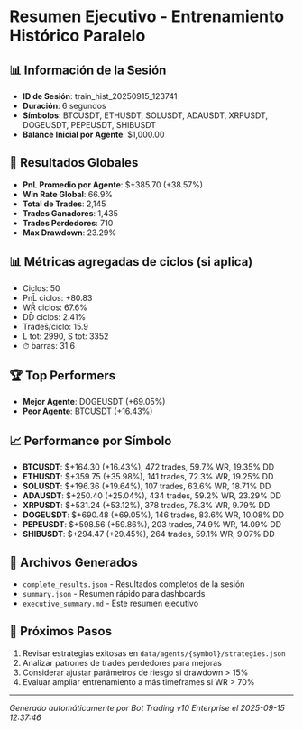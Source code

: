# Resumen Ejecutivo - Entrenamiento Histórico Paralelo

## 📊 Información de la Sesión
- **ID de Sesión**: train_hist_20250915_123741
- **Duración**: 6 segundos
- **Símbolos**: BTCUSDT, ETHUSDT, SOLUSDT, ADAUSDT, XRPUSDT, DOGEUSDT, PEPEUSDT, SHIBUSDT
- **Balance Inicial por Agente**: $1,000.00

## 🎯 Resultados Globales
- **PnL Promedio por Agente**: $+385.70 (+38.57%)
- **Win Rate Global**: 66.9%
- **Total de Trades**: 2,145
- **Trades Ganadores**: 1,435
- **Trades Perdedores**: 710
- **Max Drawdown**: 23.29%

## 📊 Métricas agregadas de ciclos (si aplica)
- Ciclos: 50
- PnL̄ ciclos: +80.83
- WR̄ ciclos: 67.6%
- DD̄ ciclos: 2.41%
- Trades̄/ciclo: 15.9
- L tot: 2990, S tot: 3352
- ⏱̄ barras: 31.6


## 🏆 Top Performers
- **Mejor Agente**: DOGEUSDT (+69.05%)
- **Peor Agente**: BTCUSDT (+16.43%)

## 📈 Performance por Símbolo
- **BTCUSDT**: $+164.30 (+16.43%), 472 trades, 59.7% WR, 19.35% DD
- **ETHUSDT**: $+359.75 (+35.98%), 141 trades, 72.3% WR, 19.25% DD
- **SOLUSDT**: $+196.36 (+19.64%), 107 trades, 63.6% WR, 18.71% DD
- **ADAUSDT**: $+250.40 (+25.04%), 434 trades, 59.2% WR, 23.29% DD
- **XRPUSDT**: $+531.24 (+53.12%), 378 trades, 78.3% WR, 9.79% DD
- **DOGEUSDT**: $+690.48 (+69.05%), 146 trades, 83.6% WR, 10.08% DD
- **PEPEUSDT**: $+598.56 (+59.86%), 203 trades, 74.9% WR, 14.09% DD
- **SHIBUSDT**: $+294.47 (+29.45%), 264 trades, 59.1% WR, 9.07% DD

## 📁 Archivos Generados
- `complete_results.json` - Resultados completos de la sesión
- `summary.json` - Resumen rápido para dashboards
- `executive_summary.md` - Este resumen ejecutivo

## 🎯 Próximos Pasos
1. Revisar estrategias exitosas en `data/agents/{symbol}/strategies.json`
2. Analizar patrones de trades perdedores para mejoras
3. Considerar ajustar parámetros de riesgo si drawdown > 15%
4. Evaluar ampliar entrenamiento a más timeframes si WR > 70%

---
*Generado automáticamente por Bot Trading v10 Enterprise el 2025-09-15 12:37:46*
